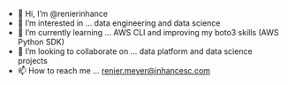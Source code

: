 - 👋 Hi, I’m @renierinhance
- 👀 I’m interested in ... data engineering and data science
- 🌱 I’m currently learning ... AWS CLI and improving my boto3 skills (AWS Python SDK)
- 💞️ I’m looking to collaborate on ... data platform and data science projects
- 📫 How to reach me ... renier.meyer@inhancesc.com

<!---
renierinhance/renierinhance is a ✨ special ✨ repository because its `README.md` (this file) appears on your GitHub profile.
You can click the Preview link to take a look at your changes.
--->
